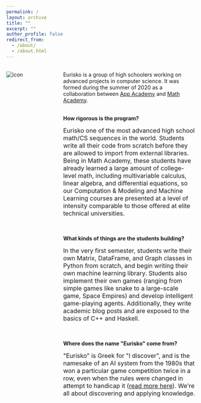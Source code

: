 ```yaml
---
permalink: /
layout: archive
title: ""
excerpt: ""
author_profile: false
redirect_from: 
  - /about/
  - /about.html
---
```


<div style="width:100%; max-width:800px; margin:auto">

<!--<div style="width:20%;float:left;">
<img src="https://eurisko-us.github.io/files/icon-appacademy-circleBorder.png" align="left" style="border: none; /* height: 7em; */" alt="icon"><br>
  <img src="https://eurisko-us.github.io/files/icon-mathacademy-circleBorder.png" align="left" style="border: none; /* height: 7em; */" alt="icon">
</div>-->

<div style="width:25%;float:left;">
  <br>
<img src="https://eurisko-us.github.io/files/icon-appacademy-mathacademy.png" align="left" style="border: none; /* height: 10em; */" alt="icon">
</div>

<div style="width:70%;float:right;">
  <br>
  Eurisko is a group of high schoolers working on advanced projects in computer science. It was formed during the summer of 2020 as a collaboration between <a class="body" target="_blank" href="http://www.theappacademy.us/">App Academy</a> and <a class="body" target="_blank" href="https://mathacademy.us">Math Academy</a>.<br><br>

<b>How rigorous is the program?</b><br>

<font size="3em">
Eurisko one of the most advanced high school math/CS sequences in the world. Students write all their code from scratch before they are allowed to import from external libraries. Being in Math Academy, these students have already learned a large amount of college-level math, including multivariable calculus, linear algebra, and differential equations, so our Computation & Modeling and Machine Learning courses are presented at a level of intensity comparable to those offered at elite technical universities.
</font>
  
<br><br><b>What kinds of things are the students building?</b><br>
  
<font size="3em">In the very first semester, students write their own Matrix, DataFrame, and Graph classes in Python from scratch, and begin writing their own machine learning library. Students also implement their own games (ranging from simple games like snake to a large-scale game, Space Empires) and develop intelligent game-playing agents. Additionally, they write academic blog posts and are exposed to the basics of C++ and Haskell.</font>

<br><br><b>Where does the name "Eurisko" come from?</b><br>

<font size="3em">
  "Eurisko" is Greek for "I discover", and is the namesake of an AI system from the 1980s that won a particular game competition twice in a row, even when the rules were changed in attempt to handicap it (<a class="body" target="_blank" href="https://en.wikipedia.org/wiki/Eurisko">read more here</a>). We're all about discovering and applying knowledge. 
</font>


</div>

</div>

